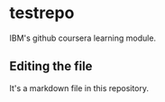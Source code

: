 # testrepo
IBM's github coursera learning module.
## Editing the file
It's a markdown file in this repository.

